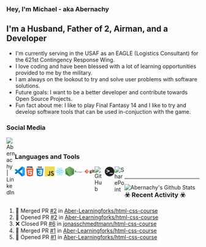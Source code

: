 ### Hey, I'm Michael - aka Abernachy

## I'm a Husband, Father of 2, Airman, and a Developer

- I'm currently serving in the USAF as an EAGLE (Logistics Consultant) for the 621st Contingency Response Wing.
- I love coding and have been blessed with a lot of learning opportunities provided to me by the military.
- I am always on the lookout to try and solve user problems with software solutions.
- Future goals: I want to be a better developer and contribute towards Open Source Projects.
- Fun fact about me: I like to play Final Fantasy 14 and I like to try and develop software tools that can be used in-conjuction with the game.

### Social Media

[<img align="left" alt="Abernachy | LinkedIn" width="22px" src="https://cdn-icons-png.flaticon.com/512/174/174857.png" />][linkedin]

<br />

### Languages and Tools

<img align="left" alt="Visual Studio Code" width="26px" src="https://raw.githubusercontent.com/github/explore/80688e429a7d4ef2fca1e82350fe8e3517d3494d/topics/visual-studio-code/visual-studio-code.png" />
<img align="left" alt="HTML5" width="26px" src="https://raw.githubusercontent.com/github/explore/80688e429a7d4ef2fca1e82350fe8e3517d3494d/topics/html/html.png" />
<img align="left" alt="CSS3" width="26px" src="https://raw.githubusercontent.com/github/explore/80688e429a7d4ef2fca1e82350fe8e3517d3494d/topics/css/css.png" />
<img align="left" alt="JavaScript" width="26px" src="https://raw.githubusercontent.com/github/explore/80688e429a7d4ef2fca1e82350fe8e3517d3494d/topics/javascript/javascript.png" />
<img align="left" alt="React" width="26px" src="https://raw.githubusercontent.com/github/explore/80688e429a7d4ef2fca1e82350fe8e3517d3494d/topics/react/react.png" />
<img align="left" alt="Node.js" width="26px" src="https://raw.githubusercontent.com/github/explore/80688e429a7d4ef2fca1e82350fe8e3517d3494d/topics/nodejs/nodejs.png" />
<img align="left" alt="MongoDB" width="26px" src="https://raw.githubusercontent.com/github/explore/80688e429a7d4ef2fca1e82350fe8e3517d3494d/topics/mongodb/mongodb.png" />
<img align="left" alt="Git" width="26px" src="https://raw.githubusercontent.com/github/explore/80688e429a7d4ef2fca1e82350fe8e3517d3494d/topics/git/git.png" />
<img align="left" alt="GitHub" width="26px" src="https://cdn-icons-png.flaticon.com/128/270/270798.png" />
<img align="left" alt="Terminal" width="26px" src="https://raw.githubusercontent.com/github/explore/80688e429a7d4ef2fca1e82350fe8e3517d3494d/topics/terminal/terminal.png" />
<img align="left" alt="SharePoint" width="26px" src="https://cdn.icon-icons.com/icons2/2397/PNG/128/microsoft_sharepoint_logo_office_icon_145722.png" />



<br />

---

<img align="left" alt="Abernachy's Github Stats" src="https://github-readme-stats.vercel.app/api?username=Abernachy&theme=chartreuse-dark&show_icons=true&hide_border=true" />

### ☣️ Recent Activity ☣️
<!--START_SECTION:activity-->
1. 🎉 Merged PR [#2](https://github.com/Aber-Learningforks/html-css-course/pull/2) in [Aber-Learningforks/html-css-course](https://github.com/Aber-Learningforks/html-css-course)
2. 💪 Opened PR [#2](https://github.com/Aber-Learningforks/html-css-course/pull/2) in [Aber-Learningforks/html-css-course](https://github.com/Aber-Learningforks/html-css-course)
3. ❌ Closed PR [#6](https://github.com/jonasschmedtmann/html-css-course/pull/6) in [jonasschmedtmann/html-css-course](https://github.com/jonasschmedtmann/html-css-course)
4. 🎉 Merged PR [#1](https://github.com/Aber-Learningforks/html-css-course/pull/1) in [Aber-Learningforks/html-css-course](https://github.com/Aber-Learningforks/html-css-course)
5. 💪 Opened PR [#1](https://github.com/Aber-Learningforks/html-css-course/pull/1) in [Aber-Learningforks/html-css-course](https://github.com/Aber-Learningforks/html-css-course)
<!--END_SECTION:activity-->





<br />

[linkedin]: https://www.linkedin.com/in/michael-mason-aber/

